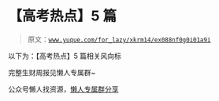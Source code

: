# 【高考热点】5 篇

> 原文：[`www.yuque.com/for_lazy/xkrm14/ex088nf0g0i01a9i`](https://www.yuque.com/for_lazy/xkrm14/ex088nf0g0i01a9i)



<ne-text id="u8bf45d35">以下为：【高考热点】5 篇相关风向标</ne-text>



<ne-text id="uac72eb70">完整生财周报见懒人专属群~</ne-text>



<ne-text id="u86aeaac1">公众号懒人找资源，</ne-text>[<ne-text id="u65d5046d">懒人专属群分享</ne-text>](https://lazybook.fun/#/blog/group)

